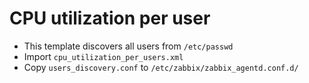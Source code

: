 # CPU utilization per user
* This template discovers all users from `/etc/passwd`
* Import `cpu_utilization_per_users.xml`
* Copy `users_discovery.conf` to `/etc/zabbix/zabbix_agentd.conf.d/`